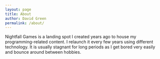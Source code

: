 ```yaml
---
layout: page
title: About
author: David Green
permalink: /about/
---
```


Nightfall Games is a landing spot I created years ago to house my programming-related content. I relaunch it every few years using different technology. It is usually stagnant for long periods as I get bored very easily and bounce around between hobbies.
